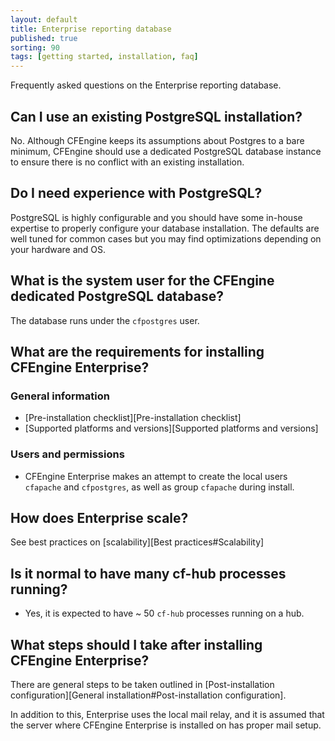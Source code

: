 ```yaml
---
layout: default
title: Enterprise reporting database
published: true
sorting: 90
tags: [getting started, installation, faq]
---
```


Frequently asked questions on the Enterprise reporting database.

## Can I use an existing PostgreSQL installation?

No. Although CFEngine keeps its assumptions about Postgres to a bare minimum,
CFEngine should use a dedicated PostgreSQL database instance to ensure there is
no conflict with an existing installation.

## Do I need experience with PostgreSQL?

PostgreSQL is highly configurable and you should have some in-house expertise to
properly configure your database installation. The defaults are well tuned for
common cases but you may find optimizations depending on your hardware and OS.

## What is the system user for the CFEngine dedicated PostgreSQL database?

The database runs under the `cfpostgres` user.

## What are the requirements for installing CFEngine Enterprise?

### General information

* [Pre-installation checklist][Pre-installation checklist]
* [Supported platforms and versions][Supported platforms and versions]

### Users and permissions

* CFEngine Enterprise makes an attempt to create the local users `cfapache` and
  `cfpostgres`, as well as group `cfapache` during install.

## How does Enterprise scale?

See best practices on [scalability][Best practices#Scalability]

## Is it normal to have many cf-hub processes running?

* Yes, it is expected to have ~ 50 `cf-hub` processes running on a hub.

## What steps should I take after installing CFEngine Enterprise?

There are general steps to be taken outlined in
[Post-installation configuration][General installation#Post-installation configuration].

In addition to this, Enterprise uses the local mail relay, and it is assumed
that the server where CFEngine Enterprise is installed on has proper mail setup.
